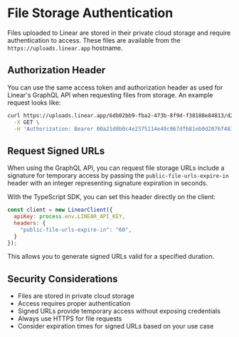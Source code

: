 # File Storage Authentication

Files uploaded to Linear are stored in their private cloud storage and require authentication to access. These files are available from the `https://uploads.linear.app` hostname.

## Authorization Header

You can use the same access token and authorization header as used for Linear's GraphQL API when requesting files from storage. An example request looks like:

```bash
curl https://uploads.linear.app/6db02bb9-fba2-473b-8f9d-f38188e84813/d20adbea-186d-4643-ad07-004bda7d099d  \
  -X GET \
  -H 'Authorization: Bearer 00a21d8b0c4e2375114e49c067dfb81eb0d2076f48354714cd5df984d87b67cc'
```

## Request Signed URLs

When using the GraphQL API, you can request file storage URLs include a signature for temporary access by passing the `public-file-urls-expire-in` header with an integer representing signature expiration in seconds.

With the TypeScript SDK, you can set this header directly on the client:

```javascript
const client = new LinearClient({
  apiKey: process.env.LINEAR_API_KEY,
  headers: {
    "public-file-urls-expire-in": "60",
  }
});
```

This allows you to generate signed URLs valid for a specified duration.

## Security Considerations

- Files are stored in private cloud storage
- Access requires proper authentication
- Signed URLs provide temporary access without exposing credentials
- Always use HTTPS for file requests
- Consider expiration times for signed URLs based on your use case